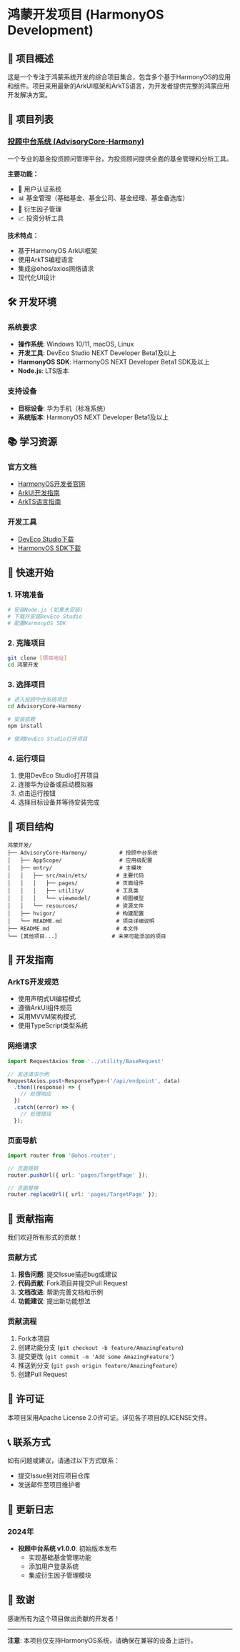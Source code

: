 # 鸿蒙开发项目 (HarmonyOS Development)

## 📱 项目概述

这是一个专注于鸿蒙系统开发的综合项目集合，包含多个基于HarmonyOS的应用和组件。项目采用最新的ArkUI框架和ArkTS语言，为开发者提供完整的鸿蒙应用开发解决方案。

## 🚀 项目列表

### [投顾中台系统 (AdvisoryCore-Harmony)](./AdvisoryCore-Harmony/)

一个专业的基金投资顾问管理平台，为投资顾问提供全面的基金管理和分析工具。

**主要功能：**
- 🔐 用户认证系统
- 📊 基金管理（基础基金、基金公司、基金经理、基金备选库）
- 🔧 衍生因子管理
- 📈 投资分析工具

**技术特点：**
- 基于HarmonyOS ArkUI框架
- 使用ArkTS编程语言
- 集成@ohos/axios网络请求
- 现代化UI设计

## 🛠️ 开发环境

### 系统要求
- **操作系统**: Windows 10/11, macOS, Linux
- **开发工具**: DevEco Studio NEXT Developer Beta1及以上
- **HarmonyOS SDK**: HarmonyOS NEXT Developer Beta1 SDK及以上
- **Node.js**: LTS版本

### 支持设备
- **目标设备**: 华为手机（标准系统）
- **系统版本**: HarmonyOS NEXT Developer Beta1及以上

## 📚 学习资源

### 官方文档
- [HarmonyOS开发者官网](https://developer.harmonyos.com/)
- [ArkUI开发指南](https://developer.harmonyos.com/cn/docs/documentation/doc-guides-V3/ui-arkui-overview-0000001053529601-V3)
- [ArkTS语言指南](https://developer.harmonyos.com/cn/docs/documentation/doc-guides-V3/arkts-overview-0000001473525144-V3)

### 开发工具
- [DevEco Studio下载](https://developer.harmonyos.com/cn/develop/deveco-studio/)
- [HarmonyOS SDK下载](https://developer.harmonyos.com/cn/develop/deveco-studio/)

## 🎯 快速开始

### 1. 环境准备
```bash
# 安装Node.js (如果未安装)
# 下载并安装DevEco Studio
# 配置HarmonyOS SDK
```

### 2. 克隆项目
```bash
git clone [项目地址]
cd 鸿蒙开发
```

### 3. 选择项目
```bash
# 进入投顾中台系统项目
cd AdvisoryCore-Harmony

# 安装依赖
npm install

# 使用DevEco Studio打开项目
```

### 4. 运行项目
1. 使用DevEco Studio打开项目
2. 连接华为设备或启动模拟器
3. 点击运行按钮
4. 选择目标设备并等待安装完成

## 📁 项目结构

```
鸿蒙开发/
├── AdvisoryCore-Harmony/          # 投顾中台系统
│   ├── AppScope/                  # 应用级配置
│   ├── entry/                     # 主模块
│   │   ├── src/main/ets/         # 主要代码
│   │   │   ├── pages/            # 页面组件
│   │   │   ├── utility/          # 工具类
│   │   │   └── viewmodel/        # 视图模型
│   │   └── resources/            # 资源文件
│   ├── hvigor/                   # 构建配置
│   └── README.md                 # 项目详细说明
├── README.md                     # 本文件
└── [其他项目...]                 # 未来可能添加的项目
```

## 🔧 开发指南

### ArkTS开发规范
- 使用声明式UI编程模式
- 遵循ArkUI组件规范
- 采用MVVM架构模式
- 使用TypeScript类型系统

### 网络请求
```typescript
import RequestAxios from '../utility/BaseRequest'

// 发送请求示例
RequestAxios.post<ResponseType>('/api/endpoint', data)
  .then((response) => {
    // 处理响应
  })
  .catch((error) => {
    // 处理错误
  });
```

### 页面导航
```typescript
import router from '@ohos.router';

// 页面跳转
router.pushUrl({ url: 'pages/TargetPage' });

// 页面替换
router.replaceUrl({ url: 'pages/TargetPage' });
```

## 🤝 贡献指南

我们欢迎所有形式的贡献！

### 贡献方式
1. **报告问题**: 提交Issue描述bug或建议
2. **代码贡献**: Fork项目并提交Pull Request
3. **文档改进**: 帮助完善文档和示例
4. **功能建议**: 提出新功能想法

### 贡献流程
1. Fork本项目
2. 创建功能分支 (`git checkout -b feature/AmazingFeature`)
3. 提交更改 (`git commit -m 'Add some AmazingFeature'`)
4. 推送到分支 (`git push origin feature/AmazingFeature`)
5. 创建Pull Request

## 📄 许可证

本项目采用Apache License 2.0许可证。详见各子项目的LICENSE文件。

## 📞 联系方式

如有问题或建议，请通过以下方式联系：
- 提交Issue到对应项目仓库
- 发送邮件至项目维护者

## 🔄 更新日志

### 2024年
- **投顾中台系统 v1.0.0**: 初始版本发布
  - 实现基础基金管理功能
  - 添加用户登录系统
  - 集成衍生因子管理模块

## 🎉 致谢

感谢所有为这个项目做出贡献的开发者！

---

**注意**: 本项目仅支持HarmonyOS系统，请确保在兼容的设备上运行。
